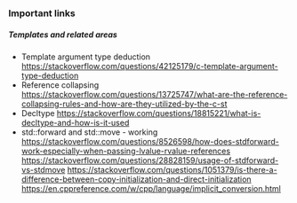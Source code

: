 ### Important links

##### Templates and related areas
* Template argument type deduction
https://stackoverflow.com/questions/42125179/c-template-argument-type-deduction
* Reference collapsing
https://stackoverflow.com/questions/13725747/what-are-the-reference-collapsing-rules-and-how-are-they-utilized-by-the-c-st
* Decltype
https://stackoverflow.com/questions/18815221/what-is-decltype-and-how-is-it-used
* std::forward and std::move - working
https://stackoverflow.com/questions/8526598/how-does-stdforward-work-especially-when-passing-lvalue-rvalue-references
https://stackoverflow.com/questions/28828159/usage-of-stdforward-vs-stdmove
https://stackoverflow.com/questions/1051379/is-there-a-difference-between-copy-initialization-and-direct-initialization
https://en.cppreference.com/w/cpp/language/implicit_conversion.html